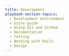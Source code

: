 ```yaml
---
title: Development
playbook-section-topics:
  - Development environment
  - Style guide
  - Using Git and GitHub
  - Documentation
  - Testing
  - Working with Rails
  - Design
---
```


